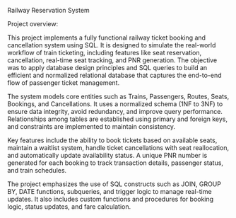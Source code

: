 Railway Reservation System

Project overview:

This project implements a fully functional railway ticket booking and cancellation system using SQL. It is designed to simulate the real-world workflow of train ticketing, including features like seat reservation, cancellation, real-time seat tracking, and PNR generation. The objective was to apply database design principles and SQL queries to build an efficient and normalized relational database that captures the end-to-end flow of passenger ticket management.

The system models core entities such as Trains, Passengers, Routes, Seats, Bookings, and Cancellations. It uses a normalized schema (1NF to 3NF) to ensure data integrity, avoid redundancy, and improve query performance. Relationships among tables are established using primary and foreign keys, and constraints are implemented to maintain consistency.

Key features include the ability to book tickets based on available seats, maintain a waitlist system, handle ticket cancellations with seat reallocation, and automatically update availability status. A unique PNR number is generated for each booking to track transaction details, passenger status, and train schedules.

The project emphasizes the use of SQL constructs such as JOIN, GROUP BY, DATE functions, subqueries, and trigger logic to manage real-time updates. It also includes custom functions and procedures for booking logic, status updates, and fare calculation.
